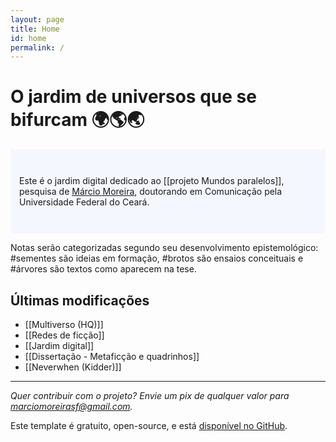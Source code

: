 ```yaml
---
layout: page
title: Home
id: home
permalink: /
---
```


# O jardim de universos que se bifurcam 🌍🌎🌏

<p style="padding: 3em 1em; background: #f5f7ff; border-radius: 4px;">
  Este é o jardim digital dedicado ao [[projeto Mundos paralelos]], pesquisa de <a href="/sobre">Márcio Moreira</a>, doutorando em Comunicação pela Universidade Federal do Ceará.
</p>

Notas serão categorizadas segundo seu desenvolvimento epistemológico: #sementes são ideias em formação, #brotos são ensaios conceituais e #árvores são textos como aparecem na tese. 

## Últimas modificações
- [[Multiverso (HQ)]]
- [[Redes de ficção]]
- [[Jardim digital]]
- [[Dissertação - Metaficção e quadrinhos]]
- [[Neverwhen (Kidder)]]

___
*Quer contribuir com o projeto? Envie um pix de qualquer valor para marciomoreirasf@gmail.com.*

Este template é gratuito, open-source, e está [disponível no GitHub](https://github.com/maximevaillancourt/digital-garden-jekyll-template).


<style>
  .wrapper {
    max-width: 46em;
  }
</style>

